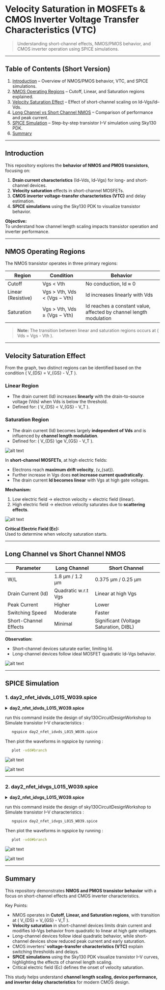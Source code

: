 

# Velocity Saturation in MOSFETs & CMOS Inverter Voltage Transfer Characteristics (VTC)

> Understanding short-channel effects, NMOS/PMOS behavior, and CMOS inverter operation using SPICE simulations.

---

## Table of Contents (Short Version)

1. [Introduction](#introduction) – Overview of NMOS/PMOS behavior, VTC, and SPICE simulations.  
2. [NMOS Operating Regions](#nmos-operating-regions) – Cutoff, Linear, and Saturation regions explained.  
3. [Velocity Saturation Effect](#velocity-saturation-effect) – Effect of short-channel scaling on Id–Vgs/Id–Vds.  
4. [Long Channel vs Short Channel NMOS](#long-channel-vs-short-channel-nmos) – Comparison of performance and peak current.  
5. [SPICE Simulation](#spice-simulation) – Step-by-step transistor I–V simulation using Sky130 PDK.  
6. [Summary](#summary)
---

## Introduction

This repository explores the **behavior of NMOS and PMOS transistors**, focusing on:

1. **Drain current characteristics** (Id–Vds, Id–Vgs) for long- and short-channel devices.  
2. **Velocity saturation** effects in short-channel MOSFETs.  
3. **CMOS inverter voltage-transfer characteristics (VTC)** and delay estimation.  
4. **SPICE simulations** using the Sky130 PDK to visualize transistor behavior.  

**Objective:**  
To understand how channel length scaling impacts transistor operation and inverter performance.

---

## NMOS Operating Regions

The NMOS transistor operates in three primary regions:

| Region | Condition | Behavior |
|--------|-----------|----------|
| Cutoff | Vgs < Vth | No conduction, Id ≈ 0 |
| Linear (Resistive) | Vgs > Vth, Vds < (Vgs − Vth) | Id increases linearly with Vds |
| Saturation | Vgs > Vth, Vds ≥ (Vgs − Vth) | Id reaches a constant value, affected by channel length modulation |

> **Note:** The transition between linear and saturation regions occurs at \( Vds = Vgs - Vth \).

---

## Velocity Saturation Effect

From the graph, two distinct regions can be identified based on the condition \( V_{DS} = V_{GS} - V_T \).  

### Linear Region
- The drain current (Id) increases **linearly** with the drain-to-source voltage (Vds) when Vds is below the threshold.  
- Defined for: \( V_{DS} < V_{GS} - V_T \).  

### Saturation Region
- The drain current (Id) becomes largely **independent of Vds** and is influenced by **channel length modulation**.  
- Defined for: \( V_{DS} \ge V_{GS} - V_T \).  

![alt text](https://github.com/MOHANAPRIYANP16/Week-4-VSD-RISC-V-Tapeout-Program-/blob/main/Day2/Images/velocity_saturation_effect.png)



In **short-channel MOSFETs**, at high electric fields:

- Electrons reach **maximum drift velocity**, \(v_{sat}\).  
- Further increase in Vgs does **not increase current quadratically**.  
- The drain current **Id becomes linear** with Vgs at high gate voltages.

**Mechanism:**

1. Low electric field → electron velocity ∝ electric field (linear).  
2. High electric field → electron velocity saturates due to **scattering effects**.  

![alt text](https://github.com/MOHANAPRIYANP16/Week-4-VSD-RISC-V-Tapeout-Program-/blob/main/Day2/Images/short_channel.png)

**Critical Electric Field (Ec):**  
Used to determine when velocity saturation starts.

---

## Long Channel vs Short Channel NMOS

| Parameter | Long Channel | Short Channel |
|-----------|-------------|---------------|
| W/L | 1.8 μm / 1.2 μm | 0.375 μm / 0.25 μm |
| Drain Current (Id) | Quadratic w.r.t Vgs | Linear at high Vgs |
| Peak Current | Higher | Lower |
| Switching Speed | Moderate | Faster |
| Short-Channel Effects | Minimal | Significant (Voltage Saturation, DIBL) |

**Observation:**  
- Short-channel devices saturate earlier, limiting Id.  
- Long-channel devices follow ideal MOSFET quadratic Id–Vgs behavior.

![alt text](https://github.com/MOHANAPRIYANP16/Week-4-VSD-RISC-V-Tapeout-Program-/blob/main/Day2/Images/long_channel.png)

---

## SPICE Simulation 


### 1. day2_nfet_idvds_L015_W039.spice

<details> <summary><strong>day2_nfet_idvds_L015_W039.spice </strong></summary>

```
*Model Description
.param temp=27


*Including sky130 library files
.lib "sky130_fd_pr/models/sky130.lib.spice" tt


*Netlist Description



XM1 Vdd n1 0 0 sky130_fd_pr__nfet_01v8 w=0.39 l=0.15

R1 n1 in 55

Vdd vdd 0 1.8V
Vin in 0 1.8V

*simulation commands

.op
.dc Vdd 0 1.8 0.1 Vin 0 1.8 0.2

.control

run
display
setplot dc1
.endc

.end
```

</details>

run this command inside the design of sky130CircuitDesignWorkshop to Simulate transistor I–V characteristics  :

```bash
   ngspice day2_nfet_idvds_L015_W039.spice
```
Then plot the waveforms in ngspice by running :

```bash
   plot -vdd#branch
```


![alt text](https://github.com/MOHANAPRIYANP16/Week-4-VSD-RISC-V-Tapeout-Program-/blob/main/Day2/Images/day2_vds.png)

![alt text](https://github.com/MOHANAPRIYANP16/Week-4-VSD-RISC-V-Tapeout-Program-/blob/main/Day2/Images/day2_vds_model_description.png)

---

### 2. day2_nfet_idvgs_L015_W039.spice

<details> <summary><strong>day2_nfet_idvgs_L015_W039.spice </strong></summary>

```
*Model Description
.param temp=27


*Including sky130 library files
.lib "sky130_fd_pr/models/sky130.lib.spice" tt


*Netlist Description

XM1 Vdd n1 0 0 sky130_fd_pr__nfet_01v8 w=0.39 l=0.15

R1 n1 in 55

Vdd vdd 0 1.8V
Vin in 0 1.8V

*simulation commands

.op
.dc Vin 0 1.8 0.1 

.control

run
display
setplot dc1
.endc

.end
```

</details>

run this command inside the design of sky130CircuitDesignWorkshop to Simulate transistor I–V characteristics  :

```bash
   ngspice day2_nfet_idvgs_L015_W039.spice
```
Then plot the waveforms in ngspice by running :

```bash
   plot -vdd#branch
```

![alt text](https://github.com/MOHANAPRIYANP16/Week-4-VSD-RISC-V-Tapeout-Program-/blob/main/Day2/Images/day2_vgs.png)

![alt text](https://github.com/MOHANAPRIYANP16/Week-4-VSD-RISC-V-Tapeout-Program-/blob/main/Day2/Images/day2_vgs_model.png)

---

## Summary

This repository demonstrates **NMOS and PMOS transistor behavior** with a focus on short-channel effects and CMOS inverter characteristics.  

Key Points:

- NMOS operates in **Cutoff, Linear, and Saturation regions**, with transition at \( V_{DS} = V_{GS} - V_T \).  
- **Velocity saturation** in short-channel devices limits drain current and modifies Id–Vgs behavior from quadratic to linear at high gate voltages.  
- Long-channel devices follow ideal quadratic behavior, while short-channel devices show reduced peak current and early saturation.  
- CMOS inverters’ **voltage-transfer characteristics (VTC)** explain switching thresholds and delays.  
- **SPICE simulations** using the Sky130 PDK visualize transistor I–V curves, highlighting the effects of channel length scaling.  
- Critical electric field (Ec) defines the onset of velocity saturation.  

This study helps understand **channel length scaling, device performance, and inverter delay characteristics** for modern CMOS design.